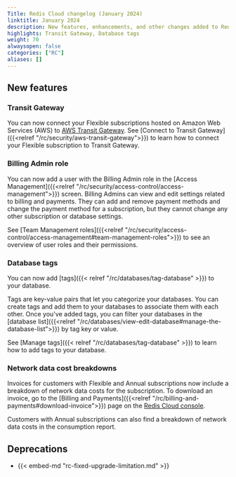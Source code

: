 ```yaml
---
Title: Redis Cloud changelog (January 2024)
linktitle: January 2024
description: New features, enhancements, and other changes added to Redis Cloud during January 2024.
highlights: Transit Gateway, Database tags
weight: 70
alwaysopen: false
categories: ["RC"]
aliases: []
---
```


## New features

### Transit Gateway 

You can now connect your Flexible subscriptions hosted on Amazon Web Services (AWS) to [AWS Transit Gateway](https://docs.aws.amazon.com/vpc/latest/tgw/how-transit-gateways-work.html). See [Connect to Transit Gateway]({{<relref "/rc/security/aws-transit-gateway">}}) to learn how to connect your Flexible subscription to Transit Gateway.

### Billing Admin role

You can now add a user with the Billing Admin role in the [Access Management]({{<relref "/rc/security/access-control/access-management">}}) screen. Billing Admins can view and edit settings related to billing and payments. They can add and remove payment methods and change the payment method for a subscription, but they cannot change any other subscription or database settings.

See [Team Management roles]({{<relref "/rc/security/access-control/access-management#team-management-roles">}}) to see an overview of user roles and their permissions.

### Database tags

You can now add [tags]({{< relref "/rc/databases/tag-database" >}}) to your database.

Tags are key-value pairs that let you categorize your databases. You can create tags and add them to your databases to associate them with each other. Once you've added tags, you can filter your databases in the [database list]({{<relref "/rc/databases/view-edit-database#manage-the-database-list">}}) by tag key or value. 

See [Manage tags]({{< relref "/rc/databases/tag-database" >}}) to learn how to add tags to your database.

### Network data cost breakdowns

Invoices for customers with Flexible and Annual subscriptions now include a breakdown of network data costs for the subscription. To download an invoice, go to the [Billing and Payments]({{<relref "/rc/billing-and-payments#download-invoice">}}) page on the [Redis Cloud console](https://app.redislabs.com/).

Customers with Annual subscriptions can also find a breakdown of network data costs in the consumption report.

## Deprecations

- {{< embed-md "rc-fixed-upgrade-limitation.md" >}}
